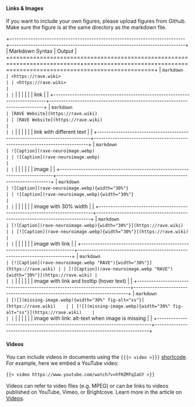#### Links & Images

If you want to include your own figures, please upload figures from Github. Make sure the figure is at the same directory as the markdown file.

+---------------------------------------------------------------------------+---------------------------------------------------------------------------+
| Markdown Syntax                                                           | Output                                                                    |
+===========================================================================+===========================================================================+
| ``` markdown                                                              | <https://rave.wiki>                                                       |
| <https://rave.wiki>                                                       |                                                                           |
| ```                                                                       |                                                                           |
|                                                                           |                                                                           |
| link                                                                      |                                                                           |
+---------------------------------------------------------------------------+---------------------------------------------------------------------------+
| ``` markdown                                                              | [RAVE Website](https://rave.wiki)                                         |
| [RAVE Website](https://rave.wiki)                                         |                                                                           |
| ```                                                                       |                                                                           |
|                                                                           |                                                                           |
| link with different text                                                  |                                                                           |
+---------------------------------------------------------------------------+---------------------------------------------------------------------------+
| ``` markdown                                                              | ![Caption](rave-neuroimage.webp)                                          |
| ![Caption](rave-neuroimage.webp)                                          |                                                                           |
| ```                                                                       |                                                                           |
|                                                                           |                                                                           |
| image                                                                     |                                                                           |
+---------------------------------------------------------------------------+---------------------------------------------------------------------------+
| ``` markdown                                                              | ![Caption](rave-neuroimage.webp){width="30%"}                             |
| ![Caption](rave-neuroimage.webp){width="30%"}                             |                                                                           |
| ```                                                                       |                                                                           |
|                                                                           |                                                                           |
| image with 30% width                                                      |                                                                           |
+---------------------------------------------------------------------------+---------------------------------------------------------------------------+
| ``` markdown                                                              | [![Caption](rave-neuroimage.webp){width="30%"}](https://rave.wiki)        |
| [![Caption](rave-neuroimage.webp){width="30%"}](https://rave.wiki)        |                                                                           |
| ```                                                                       |                                                                           |
|                                                                           |                                                                           |
| image with link                                                           |                                                                           |
+---------------------------------------------------------------------------+---------------------------------------------------------------------------+
| ``` markdown                                                              | [![Caption](rave-neuroimage.webp "RAVE"){width="30%"}](https://rave.wiki) |
| [![Caption](rave-neuroimage.webp "RAVE"){width="30%"}](https://rave.wiki) |                                                                           |
| ```                                                                       |                                                                           |
|                                                                           |                                                                           |
| image with link and tooltip (hover text)                                  |                                                                           |
+---------------------------------------------------------------------------+---------------------------------------------------------------------------+
| ``` markdown                                                              | [![](missing-image.webp){width="30%" fig-alt="ss"}](https://rave.wiki)    |
| [![](missing-image.webp){width="30%" fig-alt="ss"}](https://rave.wiki)    |                                                                           |
| ```                                                                       |                                                                           |
|                                                                           |                                                                           |
| image with link: alt-text when image is missing                           |                                                                           |
+---------------------------------------------------------------------------+---------------------------------------------------------------------------+

#### Videos

You can include videos in documents using the `{{{< video >}}}` [shortcode](shortcodes.qmd). For example, here we embed a YouTube video:

``` {.markdown shortcodes="false"}
{{< video https://www.youtube.com/watch?v=hfHZMfqIaGY >}}
```

Videos can refer to video files (e.g. MPEG) or can be links to videos published on YouTube, Vimeo, or Brightcove. Learn more in the article on [Videos](https://quarto.org/docs/authoring/videos.html).
